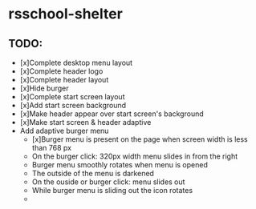 # rsschool-shelter

## TODO:
  - [x]Complete desktop menu layout
  - [x]Complete header logo
  - [x]Complete header layout
  - [x]Hide burger
  - [x]Complete start screen layout
  - [x]Add start screen background
  - [x]Make header appear over start screen's background
  - [x]Make start screen & header adaptive
  - Add adaptive burger menu
      - [x]Burger menu is present on the page when screen width is less than 768 px
      - On the burger click: 320px width menu slides in from the right
      - Burger menu smoothly rotates when menu is opened
      - The outside of the menu is darkened
      - On the ouside or burger click: menu slides out
      - While burger menu is sliding out the icon rotates
      - 